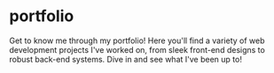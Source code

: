 # portfolio
Get to know me through my portfolio! Here you'll find a variety of web development projects I've worked on, from sleek front-end designs to robust back-end systems. Dive in and see what I've been up to!
